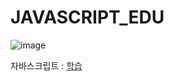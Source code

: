 # JAVASCRIPT_EDU

![image](https://user-images.githubusercontent.com/11780795/152540392-f7e6cd48-2873-45e2-8ea2-a8a2f42ea311.png)

자바스크립트 : [학습](https://github.com/hyomee/JAVASCRIPT_EDU/blob/main/doc/JAVASCRIPT_v1.3_교육.pdf)
